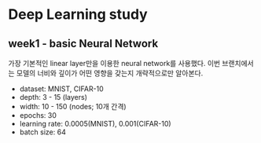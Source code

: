# Deep Learning study
## week1 - basic Neural Network

 가장 기본적인 linear layer만을 이용한 neural network를 사용했다. 
 이번 브랜치에서는 모델의 너비와 깊이가 어떤 영향을 갖는지 개략적으로만 알아본다.
 * dataset: MNIST, CIFAR-10
 * depth:	3 - 15 (layers)
 * width: 10 - 150 (nodes; 10개 간격)
 * epochs: 30
 * learning rate: 0.0005(MNIST), 0.001(CIFAR-10)
 * batch size: 64